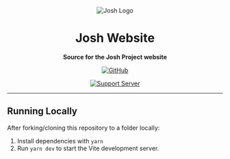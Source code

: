 <div align="center">

![Josh Logo](https://evie.codes/josh-light.png)

# Josh Website

**Source for the Josh Project website**

[![GitHub](https://img.shields.io/github/license/josh-development/website)](https://github.com/josh-development/website/blob/main/LICENSE.md)

[![Support Server](https://discord.com/api/guilds/298508738623438848/embed.png?style=banner2)](https://discord.gg/N7ZKH3P)

</div>

---

## Running Locally

After forking/cloning this repository to a folder locally:

1. Install dependencies with `yarn`
2. Run `yarn dev` to start the Vite development server.
